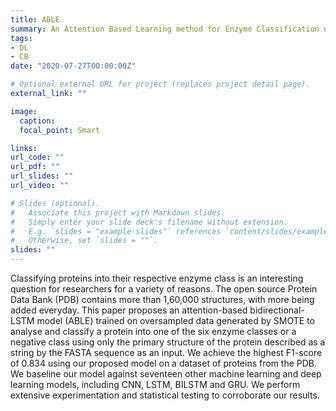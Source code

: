 ```yaml
---
title: ABLE
summary: An Attention Based Learning method for Enzyme Classification using protein sequences 
tags:
- DL
- CB
date: "2020-07-27T00:00:00Z"

# Optional external URL for project (replaces project detail page).
external_link: ""

image:
  caption: 
  focal_point: Smart

links:
url_code: ""
url_pdf: ""
url_slides: ""
url_video: ""

# Slides (optional).
#   Associate this project with Markdown slides.
#   Simply enter your slide deck's filename without extension.
#   E.g. `slides = "example-slides"` references `content/slides/example-slides.md`.
#   Otherwise, set `slides = ""`.
slides: ""
---
```


Classifying proteins into their respective enzyme class is an interesting question for researchers for a variety of reasons. The open source Protein Data Bank (PDB) contains more than 1,60,000 structures, with more being added everyday. This paper proposes an attention-based bidirectional-LSTM model (ABLE) trained on oversampled data generated by SMOTE to analyse and classify a protein into one of the six enzyme classes or a negative class using only the primary structure of the protein described as a string by the FASTA sequence as an input. We achieve the highest F1-score of 0.834 using our proposed model on a dataset of proteins from the PDB. We baseline our model against seventeen other machine learning and deep learning models, including CNN, LSTM, BILSTM and GRU. We perform extensive experimentation and statistical testing to corroborate our results.